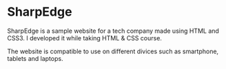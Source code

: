 # SharpEdge
SharpEdge is a sample website for a tech company made using HTML and CSS3. I developed it while taking HTML & CSS course.

The website is compatible to use on different divices such as smartphone, tablets and laptops.
